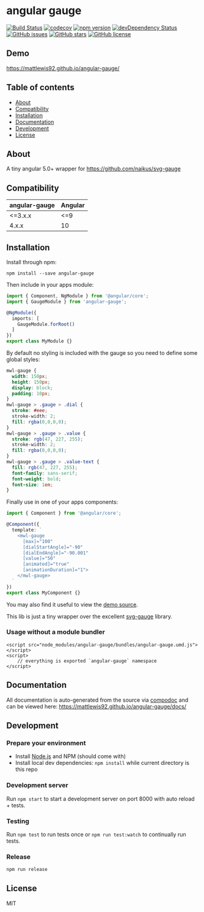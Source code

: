 # angular gauge
[![Build Status](https://travis-ci.org/mattlewis92/angular-gauge.svg?branch=master)](https://travis-ci.org/mattlewis92/angular-gauge)
[![codecov](https://codecov.io/gh/mattlewis92/angular-gauge/branch/master/graph/badge.svg)](https://codecov.io/gh/mattlewis92/angular-gauge)
[![npm version](https://badge.fury.io/js/angular-gauge.svg)](http://badge.fury.io/js/angular-gauge)
[![devDependency Status](https://david-dm.org/mattlewis92/angular-gauge/dev-status.svg)](https://david-dm.org/mattlewis92/angular-gauge?type=dev)
[![GitHub issues](https://img.shields.io/github/issues/mattlewis92/angular-gauge.svg)](https://github.com/mattlewis92/angular-gauge/issues)
[![GitHub stars](https://img.shields.io/github/stars/mattlewis92/angular-gauge.svg)](https://github.com/mattlewis92/angular-gauge/stargazers)
[![GitHub license](https://img.shields.io/badge/license-MIT-blue.svg)](https://raw.githubusercontent.com/mattlewis92/angular-gauge/master/LICENSE)

## Demo
https://mattlewis92.github.io/angular-gauge/

## Table of contents

- [About](#about)
- [Compatibility](#compatibility)
- [Installation](#installation)
- [Documentation](#documentation)
- [Development](#development)
- [License](#license)

## About

A tiny angular 5.0+ wrapper for https://github.com/naikus/svg-gauge

## Compatibility

| angular-gauge | Angular |
|---------------|---------|
| <=3.x.x       | <=9     |
| 4.x.x         | 10      |

## Installation

Install through npm:
```
npm install --save angular-gauge
```

Then include in your apps module:

```typescript
import { Component, NgModule } from '@angular/core';
import { GaugeModule } from 'angular-gauge';

@NgModule({
  imports: [
    GaugeModule.forRoot()
  ]
})
export class MyModule {}
```

By default no styling is included with the gauge so you need to define some global styles:
```css
mwl-gauge {
  width: 150px;
  height: 150px;
  display: block;
  padding: 10px;
}
mwl-gauge > .gauge > .dial {
  stroke: #eee;
  stroke-width: 2;
  fill: rgba(0,0,0,0);
}
mwl-gauge > .gauge > .value {
  stroke: rgb(47, 227, 255);
  stroke-width: 2;
  fill: rgba(0,0,0,0);
}
mwl-gauge > .gauge > .value-text {
  fill: rgb(47, 227, 255);
  font-family: sans-serif;
  font-weight: bold;
  font-size: 1em;
}
```

Finally use in one of your apps components:
```typescript
import { Component } from '@angular/core';

@Component({
  template: `
    <mwl-gauge
      [max]="100"
      [dialStartAngle]="-90"
      [dialEndAngle]="-90.001"
      [value]="50"
      [animated]="true"
      [animationDuration]="1">
    </mwl-gauge>
  `
})
export class MyComponent {}
```

You may also find it useful to view the [demo source](https://github.com/mattlewis92/angular-gauge/blob/master/demo/demo.component.ts).

This lib is just a tiny wrapper over the excellent [svg-gauge](https://github.com/naikus/svg-gauge) library.

### Usage without a module bundler
```
<script src="node_modules/angular-gauge/bundles/angular-gauge.umd.js"></script>
<script>
    // everything is exported `angular-gauge` namespace
</script>
```

## Documentation
All documentation is auto-generated from the source via [compodoc](https://compodoc.github.io/compodoc/) and can be viewed here:
https://mattlewis92.github.io/angular-gauge/docs/

## Development

### Prepare your environment
* Install [Node.js](http://nodejs.org/) and NPM (should come with)
* Install local dev dependencies: `npm install` while current directory is this repo

### Development server
Run `npm start` to start a development server on port 8000 with auto reload + tests.

### Testing
Run `npm test` to run tests once or `npm run test:watch` to continually run tests.

### Release
```bash
npm run release
```

## License

MIT

